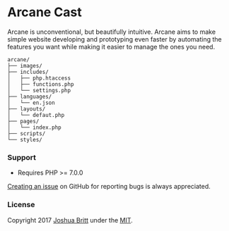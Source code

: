 # Arcane Cast

Arcane is unconventional, but beautifully intuitive. Arcane aims to make simple website developing and prototyping even faster by automating the features you want while making it easier to manage the ones you need.

```
arcane/
├── images/
├── includes/
│   ├── php.htaccess
│   ├── functions.php
│   └── settings.php
├── languages/
│   └── en.json
├── layouts/
│   └── defaut.php
├── pages/
│   └── index.php
├── scripts/
└── styles/
```

### Support

- Requires PHP >= 7.0.0

[Creating an issue](https://github.com/databute/databute/issues) on GitHub for reporting bugs is always appreciated.

### License

Copyright 2017 [Joshua Britt](https://github.com/capachow) under the [MIT](LICENSE.md).